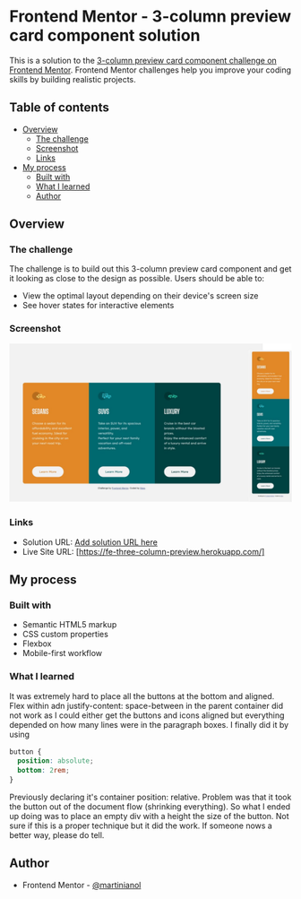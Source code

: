 # Frontend Mentor - 3-column preview card component solution

This is a solution to the [3-column preview card component challenge on Frontend Mentor](https://www.frontendmentor.io/challenges/3column-preview-card-component-pH92eAR2-). Frontend Mentor challenges help you improve your coding skills by building realistic projects.

## Table of contents

- [Overview](#overview)
  - [The challenge](#the-challenge)
  - [Screenshot](#screenshot)
  - [Links](#links)
- [My process](#my-process)
  - [Built with](#built-with)
  - [What I learned](#what-i-learned)
  - [Author](#author)

## Overview

### The challenge

The challenge is to build out this 3-column preview card component and get it looking as close to the design as possible.
Users should be able to:

- View the optimal layout depending on their device's screen size
- See hover states for interactive elements

### Screenshot

![](design/screenshot.jpg)

### Links

- Solution URL: [Add solution URL here](https://your-solution-url.com)
- Live Site URL: [https://fe-three-column-preview.herokuapp.com/]

## My process

### Built with

- Semantic HTML5 markup
- CSS custom properties
- Flexbox
- Mobile-first workflow

### What I learned

It was extremely hard to place all the buttons at the bottom and aligned.
Flex within adn justify-content: space-between in the parent container did not work as I could either get the buttons and icons aligned but everything depended on how many lines were in the paragraph boxes.
I finally did it by using

```css
button {
  position: absolute;
  bottom: 2rem;
}
```

Previously declaring it's container position: relative.
Problem was that it took the button out of the document flow (shrinking everything). So what I ended up doing was to place an empty div with a height the size of the button.
Not sure if this is a proper technique but it did the work. If someone nows a better way, please do tell.

## Author

- Frontend Mentor - [@martinianol](https://www.frontendmentor.io/profile/yourusername)
